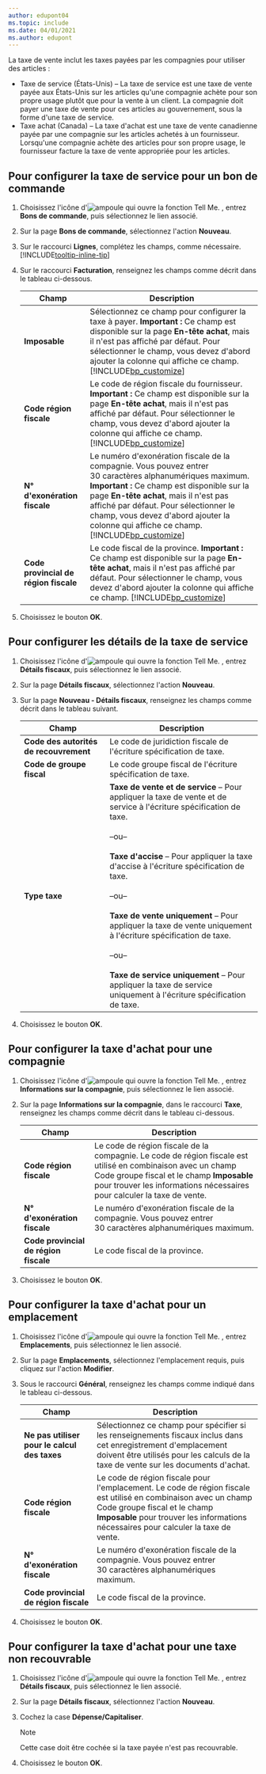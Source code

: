 ```yaml
---
author: edupont04
ms.topic: include
ms.date: 04/01/2021
ms.author: edupont
---
```


La taxe de vente inclut les taxes payées par les compagnies pour utiliser des articles :  

- Taxe de service (États-Unis) – La taxe de service est une taxe de vente payée aux États-Unis sur les articles qu'une compagnie achète pour son propre usage plutôt que pour la vente à un client. La compagnie doit payer une taxe de vente pour ces articles au gouvernement, sous la forme d'une taxe de service.  
- Taxe achat (Canada) – La taxe d'achat est une taxe de vente canadienne payée par une compagnie sur les articles achetés à un fournisseur. Lorsqu'une compagnie achète des articles pour son propre usage, le fournisseur facture la taxe de vente appropriée pour les articles.  

## <a name="to-set-up-use-tax-for-a-purchase-order" />Pour configurer la taxe de service pour un bon de commande
1.  Choisissez l'icône d'![ampoule qui ouvre la fonction Tell Me.](../../../media/ui-search/search_small.png "Dites-moi ce que vous voulez faire") , entrez **Bons de commande**, puis sélectionnez le lien associé.  
2.  Sur la page **Bons de commande**, sélectionnez l'action **Nouveau**.  
3.  Sur le raccourci **Lignes**, complétez les champs, comme nécessaire. [!INCLUDE[tooltip-inline-tip](../../../includes/tooltip-inline-tip_md.md)]  
4.  Sur le raccourci **Facturation**, renseignez les champs comme décrit dans le tableau ci-dessous.  

    |Champ|Description|  
    |---------------------------------|---------------------------------------|  
    |**Imposable**|Sélectionnez ce champ pour configurer la taxe à payer. **Important :**  Ce champ est disponible sur la page **En-tête achat**, mais il n'est pas affiché par défaut. Pour sélectionner le champ, vous devez d'abord ajouter la colonne qui affiche ce champ. [!INCLUDE[bp_customize](../../../includes/bp_customize_md.md)]|  
    |**Code région fiscale**|Le code de région fiscale du fournisseur. **Important :**  Ce champ est disponible sur la page **En-tête achat**, mais il n'est pas affiché par défaut. Pour sélectionner le champ, vous devez d'abord ajouter la colonne qui affiche ce champ. [!INCLUDE[bp_customize](../../../includes/bp_customize_md.md)]|  
    |**N° d'exonération fiscale**|Le numéro d'exonération fiscale de la compagnie. Vous pouvez entrer 30 caractères alphanumériques maximum. **Important :**  Ce champ est disponible sur la page **En-tête achat**, mais il n'est pas affiché par défaut. Pour sélectionner le champ, vous devez d'abord ajouter la colonne qui affiche ce champ. [!INCLUDE[bp_customize](../../../includes/bp_customize_md.md)]|  
    |**Code provincial de région fiscale**|Le code fiscal de la province. **Important :**  Ce champ est disponible sur la page **En-tête achat**, mais il n'est pas affiché par défaut. Pour sélectionner le champ, vous devez d'abord ajouter la colonne qui affiche ce champ. [!INCLUDE[bp_customize](../../../includes/bp_customize_md.md)]|  
5.  Choisissez le bouton **OK**.  

## <a name="to-set-up-use-tax-details" />Pour configurer les détails de la taxe de service
1.  Choisissez l'icône d'![ampoule qui ouvre la fonction Tell Me.](../../../media/ui-search/search_small.png "Dites-moi ce que vous voulez faire") , entrez **Détails fiscaux**, puis sélectionnez le lien associé.  
2.  Sur la page **Détails fiscaux**, sélectionnez l'action **Nouveau**.  
3.  Sur la page **Nouveau - Détails fiscaux**, renseignez les champs comme décrit dans le tableau suivant.  

    |Champ|Description|  
    |---------------------------------|---------------------------------------|  
    |**Code des autorités de recouvrement**|Le code de juridiction fiscale de l'écriture spécification de taxe.|  
    |**Code de groupe fiscal**|Le code groupe fiscal de l'écriture spécification de taxe.|  
    |**Type taxe**|**Taxe de vente et de service** – Pour appliquer la taxe de vente et de service à l'écriture spécification de taxe.<br /><br /> –ou–<br /><br /> **Taxe d'accise** – Pour appliquer la taxe d'accise à l'écriture spécification de taxe.<br /><br /> –ou–<br /><br /> **Taxe de vente uniquement** – Pour appliquer la taxe de vente uniquement à l'écriture spécification de taxe.<br /><br /> –ou–<br /><br /> **Taxe de service uniquement** – Pour appliquer la taxe de service uniquement à l'écriture spécification de taxe.|  
4.  Choisissez le bouton **OK**.  

## <a name="to-set-up-purchase-tax-for-a-company" />Pour configurer la taxe d'achat pour une compagnie
1.  Choisissez l'icône d'![ampoule qui ouvre la fonction Tell Me.](../../../media/ui-search/search_small.png "Dites-moi ce que vous voulez faire") , entrez **Informations sur la compagnie**, puis sélectionnez le lien associé.  
2.  Sur la page **Informations sur la compagnie**, dans le raccourci **Taxe**, renseignez les champs comme décrit dans le tableau ci-dessous.  

    |Champ|Description|  
    |---------------------------------|---------------------------------------|  
    |**Code région fiscale**|Le code de région fiscale de la compagnie. Le code de région fiscale est utilisé en combinaison avec un champ Code groupe fiscal et le champ **Imposable** pour trouver les informations nécessaires pour calculer la taxe de vente.|  
    |**N° d'exonération fiscale**|Le numéro d'exonération fiscale de la compagnie. Vous pouvez entrer 30 caractères alphanumériques maximum.|  
    |**Code provincial de région fiscale**|Le code fiscal de la province.|  
3.  Choisissez le bouton **OK**.  

## <a name="to-set-up-purchase-tax-for-a-location" />Pour configurer la taxe d'achat pour un emplacement
1.  Choisissez l'icône d'![ampoule qui ouvre la fonction Tell Me.](../../../media/ui-search/search_small.png "Dites-moi ce que vous voulez faire") , entrez **Emplacements**, puis sélectionnez le lien associé.  
2.  Sur la page **Emplacements**, sélectionnez l'emplacement requis, puis cliquez sur l'action **Modifier**.  
3.  Sous le raccourci **Général**, renseignez les champs comme indiqué dans le tableau ci-dessous.  

    |Champ|Description|  
    |---------------------------------|---------------------------------------|  
    |**Ne pas utiliser pour le calcul des taxes**|Sélectionnez ce champ pour spécifier si les renseignements fiscaux inclus dans cet enregistrement d'emplacement doivent être utilisés pour les calculs de la taxe de vente sur les documents d'achat.|  
    |**Code région fiscale**|Le code de région fiscale pour l'emplacement. Le code de région fiscale est utilisé en combinaison avec un champ Code groupe fiscal et le champ **Imposable** pour trouver les informations nécessaires pour calculer la taxe de vente.|  
    |**N° d'exonération fiscale**|Le numéro d'exonération fiscale de la compagnie. Vous pouvez entrer 30 caractères alphanumériques maximum.|  
    |**Code provincial de région fiscale**|Le code fiscal de la province.|  
4.  Choisissez le bouton **OK**.  

## <a name="to-set-up-purchase-tax-for-non-recoverable-tax" />Pour configurer la taxe d'achat pour une taxe non recouvrable
1.  Choisissez l'icône d'![ampoule qui ouvre la fonction Tell Me.](../../../media/ui-search/search_small.png "Dites-moi ce que vous voulez faire") , entrez **Détails fiscaux**, puis sélectionnez le lien associé.  
2.  Sur la page **Détails fiscaux**, sélectionnez l'action **Nouveau**.  
3.  Cochez la case **Dépense/Capitaliser**.  

    > [!NOTE]  
    >  Cette case doit être cochée si la taxe payée n'est pas recouvrable.  
4.  Choisissez le bouton **OK**.  
